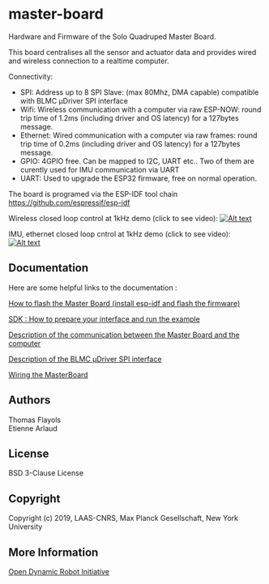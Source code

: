 # master-board
Hardware and Firmware of the Solo Quadruped Master Board. 

This board centralises all the sensor and actuator data and provides wired and wireless connection to a realtime computer.

Connectivity:

* SPI: Address up to 8 SPI Slave: (max 80Mhz, DMA capable) compatible with BLMC µDriver SPI interface
* Wifi: Wireless communication with a computer via raw ESP-NOW: round trip time of 1.2ms (including driver and OS latency) for a 127bytes message.
* Ethernet: Wired communication with a computer via raw frames: round trip time of 0.2ms (including driver and OS latency) for a 127bytes message.
* GPIO: 4GPIO free. Can be mapped to I2C, UART etc.. Two of them are curently used for IMU communication via UART
* UART: Used to upgrade the ESP32 firmware, free on normal operation.

The board is programed via the ESP-IDF tool chain https://github.com/espressif/esp-idf

Wireless closed loop control at 1kHz demo (click to see video):
[![Alt text](https://img.youtube.com/vi/kEtmWzfE4aw/0.jpg)](https://www.youtube.com/watch?v=kEtmWzfE4aw)

IMU, ethernet closed loop cntrol at 1kHz demo (click to see video):
[![Alt text](https://img.youtube.com/vi/TaonDmPJcGE/0.jpg)](https://www.youtube.com/watch?v=TaonDmPJcGE)


Documentation
-------------
Here are some helpful links to the documentation :

[How to flash the Master Board (install esp-idf and flash the firmware)]( https://github.com/open-dynamic-robot-initiative/master-board/tree/master/firmware/README.md )

[SDK : How to prepare your interface and run the example](https://github.com/open-dynamic-robot-initiative/master-board/tree/master/sdk/master_board_sdk/README.md ) 

[Description of the communication between the Master Board and the computer]( https://github.com/open-dynamic-robot-initiative/master-board/blob/master/documentation/masterboard_communication.md )

[Description of the BLMC µDriver SPI interface]( https://github.com/open-dynamic-robot-initiative/master-board/blob/master/documentation/BLMC_%C2%B5Driver_SPI_interface.md )

[Wiring the MasterBoard](documentation/masterboard_wiring.md)

Authors
--------
Thomas Flayols  
Etienne Arlaud

License
-------
BSD 3-Clause License

Copyright
-----------
Copyright (c) 2019, LAAS-CNRS, Max Planck Gesellschaft, New York University

More Information
----------------
[Open Dynamic Robot Initiative](https://open-dynamic-robot-initiative.github.io)  

